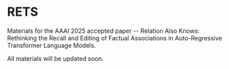 # RETS
Materials for the AAAI 2025 accepted paper -- Relation Also Knows: Rethinking the Recall and Editing of Factual Associations in Auto-Regressive Transformer Language Models.

All materials will be updated soon.
